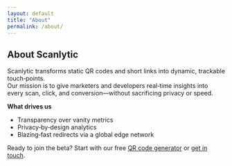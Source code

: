 ```yaml
---
layout: default
title: "About"
permalink: /about/
---
```


## About Scanlytic

Scanlytic transforms static QR codes and short links into dynamic, trackable touch‑points.  
Our mission is to give marketers and developers real‑time insights into every scan, click, and conversion—without sacrificing privacy or speed.

**What drives us**

* Transparency over vanity metrics  
* Privacy‑by‑design analytics  
* Blazing‑fast redirects via a global edge network  

Ready to join the beta? Start with our free [QR code generator](/qr-generator.html) or [get in touch](/contact).
